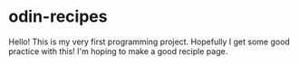 # odin-recipes
Hello! This is my very first programming project. Hopefully I get some good practice with this! I'm hoping to make a good reciple page.
